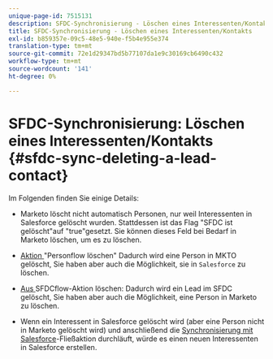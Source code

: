 ```yaml
---
unique-page-id: 7515131
description: SFDC-Synchronisierung - Löschen eines Interessenten/Kontakts - Marketo Dokumente - Produktdokumentation
title: SFDC-Synchronisierung - Löschen eines Interessenten/Kontakts
exl-id: b859357e-09c5-48e5-940e-f5b4e955e374
translation-type: tm+mt
source-git-commit: 72e1d29347bd5b77107da1e9c30169cb6490c432
workflow-type: tm+mt
source-wordcount: '141'
ht-degree: 0%

---
```


# SFDC-Synchronisierung: Löschen eines Interessenten/Kontakts {#sfdc-sync-deleting-a-lead-contact}

Im Folgenden finden Sie einige Details:

* Marketo löscht nicht automatisch Personen, nur weil Interessenten in Salesforce gelöscht wurden. Stattdessen ist das Flag &quot;SFDC ist gelöscht&quot;auf &quot;true&quot;gesetzt. Sie können dieses Feld bei Bedarf in Marketo löschen, um es zu löschen.
* [Aktion ](/help/marketo/product-docs/core-marketo-concepts/smart-campaigns/flow-actions/delete-person.md) &quot;Personflow löschen&quot; Dadurch wird eine Person in MKTO gelöscht, Sie haben aber auch die Möglichkeit, sie in `Salesforce` zu löschen.

* [Aus ](/help/marketo/product-docs/core-marketo-concepts/smart-campaigns/salesforce-flow-actions/delete-person-from-sfdc.md) SFDCflow-Aktion löschen: Dadurch wird ein Lead im SFDC gelöscht, Sie haben aber auch die Möglichkeit, eine Person in Marketo zu löschen.
* Wenn ein Interessent in Salesforce gelöscht wird (aber eine Person nicht in Marketo gelöscht wird) und anschließend die [Synchronisierung mit Salesforce](/help/marketo/product-docs/core-marketo-concepts/smart-campaigns/salesforce-flow-actions/sync-person-to-sfdc.md)-Fließaktion durchläuft, würde es einen neuen Interessenten in Salesforce erstellen.
